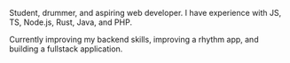 Student, drummer, and aspiring web developer. I have experience with JS, TS, Node.js, Rust, Java, and PHP.

Currently improving my backend skills, improving a rhythm app, and building a fullstack application.
